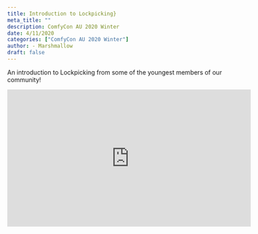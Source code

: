 ```yaml
---
title: Introduction to Lockpicking}
meta_title: ""
description: ComfyCon AU 2020 Winter
date: 4/11/2020
categories: ["ComfyCon AU 2020 Winter"]
author: - Marshmallow
draft: false
---
```

An introduction to Lockpicking from some of the youngest members of our community!

<iframe width="560" height="315" src="https://www.youtube.com/embed/7HpzMfSfSmI?si=VuSr9lyxgXfjuCRK" title="YouTube video player" frameborder="0" allow="accelerometer; autoplay; clipboard-write; encrypted-media; gyroscope; picture-in-picture; web-share" allowfullscreen></iframe>